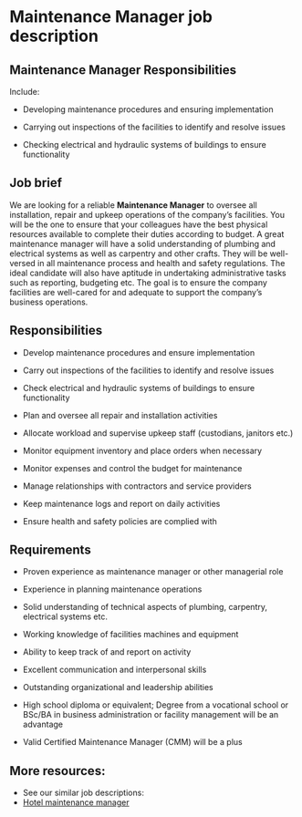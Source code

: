 # Maintenance Manager job description


## Maintenance Manager<b> </b>Responsibilities

Include:

* Developing maintenance procedures and ensuring implementation

* Carrying out inspections of the facilities to identify and resolve issues

* Checking electrical and hydraulic systems of buildings to ensure functionality


## Job brief

We are looking for a reliable <b>Maintenance Manager</b> to oversee all installation, repair and upkeep operations of the company’s facilities. You will be the one to ensure that your colleagues have the best physical resources available to complete their duties according to budget.
A great maintenance manager will have a solid understanding of plumbing and electrical systems as well as carpentry and other crafts. They will be well-versed in all maintenance process and health and safety regulations. The ideal candidate will also have aptitude in undertaking administrative tasks such as reporting, budgeting etc.
The goal is to ensure the company facilities are well-cared for and adequate to support the company’s business operations.


## Responsibilities

* Develop maintenance procedures and ensure implementation

* Carry out inspections of the facilities to identify and resolve issues

* Check electrical and hydraulic systems of buildings to ensure functionality

* Plan and oversee all repair and installation activities

* Allocate workload and supervise upkeep staff (custodians, janitors etc.)

* Monitor equipment inventory and place orders when necessary

* Monitor expenses and control the budget for maintenance

* Manage relationships with contractors and service providers

* Keep maintenance logs and report on daily activities

* Ensure health and safety policies are complied with


## Requirements

* Proven experience as maintenance manager or other managerial role

* Experience in planning maintenance operations

* Solid understanding of technical aspects of plumbing, carpentry, electrical systems etc.

* Working knowledge of facilities machines and equipment

* Ability to keep track of and report on activity

* Excellent communication and interpersonal skills

* Outstanding organizational and leadership abilities

* High school diploma or equivalent; Degree from a vocational school or BSc/BA in business administration or facility management will be an advantage

* Valid Certified Maintenance Manager (CMM) will be a plus

## More resources:
* See our similar job descriptions:
* <a href="https://resources.workable.com/hotel-maintenance-manager-job-description">Hotel maintenance manager</a>
